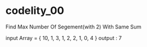# codelity_00
Find Max Number Of Segement(with 2) With Same Sum

input Array = { 10, 1, 3, 1, 2, 2, 1, 0, 4 }
output : 7
